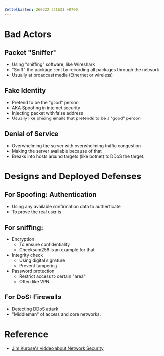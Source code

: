 ```yaml
---
Zettelkasten: 260322 211631 +0700
---
```

# Bad Actors
## Packet "Sniffer"
* Using "sniffing" software, like Wireshark
* "Sniff" the package sent by recording all packages through the network
* Usually at broadcast media (Ethernet or wireless)

## Fake Identity
* Pretend to be the "good" person
* AKA Spoofing in internet security
* Injecting packet with false address
* Usually like phising emails that pretends to be a "good" person

## Denial of Service
* Overwhelming the server with overwhelming traffic congestion
* Making the server available because of that
* Breaks into hosts around targets (like botnet) to DDoS the target.

# Designs and Deployed Defenses
## For Spoofing: Authentication
* Using any available confirmation data to authenticate
* To prove the real user is

## For sniffing: 
* Encryption
	* To ensure confidentiality
	* Checksum256 is an example for that
* Integrity check
	* Using digital signature
	* Prevent tampering
* Password protection
	* Restrict access to certain "area"
	* Often like VPN

## For DoS: Firewalls
* Detecting DDoS attack
* "Middleman" of access and core networks.

# Reference
* [Jim Kurose's viddeo about Network Security](https://www.youtube.com/watch?v=yukwBqSwAkg)